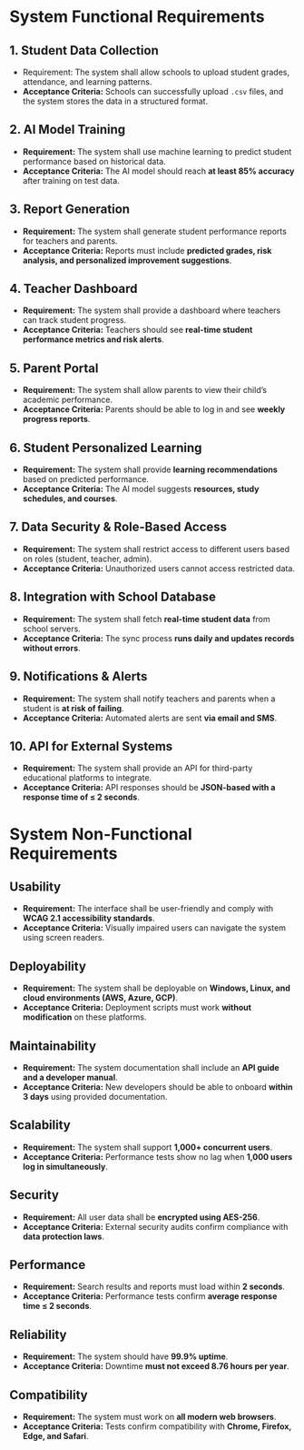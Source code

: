 # System Functional Requirements

## 1. Student Data Collection
- Requirement: The system shall allow schools to upload student grades, attendance, and learning patterns.
- **Acceptance Criteria:** Schools can successfully upload `.csv` files, and the system stores the data in a structured format.

## 2. AI Model Training
- **Requirement:** The system shall use machine learning to predict student performance based on historical data.
- **Acceptance Criteria:** The AI model should reach **at least 85% accuracy** after training on test data.

## 3. Report Generation
- **Requirement:** The system shall generate student performance reports for teachers and parents.
- **Acceptance Criteria:** Reports must include **predicted grades, risk analysis, and personalized improvement suggestions**.

## 4. Teacher Dashboard
- **Requirement:** The system shall provide a dashboard where teachers can track student progress.
- **Acceptance Criteria:** Teachers should see **real-time student performance metrics and risk alerts**.

## 5. Parent Portal
- **Requirement:** The system shall allow parents to view their child’s academic performance.
- **Acceptance Criteria:** Parents should be able to log in and see **weekly progress reports**.

## 6. Student Personalized Learning
- **Requirement:** The system shall provide **learning recommendations** based on predicted performance.
- **Acceptance Criteria:** The AI model suggests **resources, study schedules, and courses**.

## 7. Data Security & Role-Based Access
- **Requirement:** The system shall restrict access to different users based on roles (student, teacher, admin).
- **Acceptance Criteria:** Unauthorized users cannot access restricted data.

## 8. Integration with School Database
- **Requirement:** The system shall fetch **real-time student data** from school servers.
- **Acceptance Criteria:** The sync process **runs daily and updates records without errors**.

## 9. Notifications & Alerts
- **Requirement:** The system shall notify teachers and parents when a student is **at risk of failing**.
- **Acceptance Criteria:** Automated alerts are sent **via email and SMS**.

## 10. API for External Systems
- **Requirement:** The system shall provide an API for third-party educational platforms to integrate.
- **Acceptance Criteria:** API responses should be **JSON-based with a response time of ≤ 2 seconds**.

# System Non-Functional Requirements

## Usability
- **Requirement:** The interface shall be user-friendly and comply with **WCAG 2.1 accessibility standards**.
- **Acceptance Criteria:** Visually impaired users can navigate the system using screen readers.

## Deployability
- **Requirement:** The system shall be deployable on **Windows, Linux, and cloud environments (AWS, Azure, GCP)**.
- **Acceptance Criteria:** Deployment scripts must work **without modification** on these platforms.

## Maintainability
- **Requirement:** The system documentation shall include an **API guide and a developer manual**.
- **Acceptance Criteria:** New developers should be able to onboard **within 3 days** using provided documentation.

## Scalability
- **Requirement:** The system shall support **1,000+ concurrent users**.
- **Acceptance Criteria:** Performance tests show no lag when **1,000 users log in simultaneously**.

## Security
- **Requirement:** All user data shall be **encrypted using AES-256**.
- **Acceptance Criteria:** External security audits confirm compliance with **data protection laws**.

## Performance
- **Requirement:** Search results and reports must load within **2 seconds**.
- **Acceptance Criteria:** Performance tests confirm **average response time ≤ 2 seconds**.

## Reliability
- **Requirement:** The system should have **99.9% uptime**.
- **Acceptance Criteria:** Downtime **must not exceed 8.76 hours per year**.

## Compatibility
- **Requirement:** The system must work on **all modern web browsers**.
- **Acceptance Criteria:** Tests confirm compatibility with **Chrome, Firefox, Edge, and Safari**.
